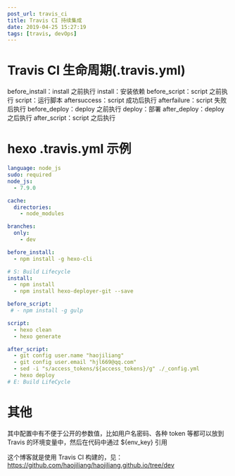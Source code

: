 ```yaml
---
post_url: travis_ci
title: Travis CI 持续集成
date: 2019-04-25 15:27:19
tags: [travis, devOps]
---
```


# Travis CI 生命周期(.travis.yml)
before_install：install 之前执行
install：安装依赖
before_script：script 之前执行
script：运行脚本
aftersuccess：script 成功后执行
afterfailure：script 失败后执行
before_deploy：deploy 之前执行
deploy：部署
after_deploy：deploy 之后执行
after_script：script 之后执行

# hexo .travis.yml 示例
```yml
language: node_js
sudo: required
node_js: 
  - 7.9.0

cache:
  directories:
    - node_modules

branches:
  only:
    - dev 

before_install:
  - npm install -g hexo-cli

# S: Build Lifecycle
install:
  - npm install
  - npm install hexo-deployer-git --save

before_script:
 # - npm install -g gulp

script:
  - hexo clean
  - hexo generate

after_script:
  - git config user.name "haojiliang"
  - git config user.email "hjl669@qq.com"
  - sed -i "s/access_tokens/${access_tokens}/g" ./_config.yml
  - hexo deploy
# E: Build LifeCycle
```

# 其他
其中配置中有不便于公开的参数值，比如用户名密码、各种 token 等都可以放到 Travis 的环境变量中，然后在代码中通过 ${env_key} 引用  
  
这个博客就是使用 Travis CI 构建的，见：https://github.com/haojiliang/haojiliang.github.io/tree/dev  